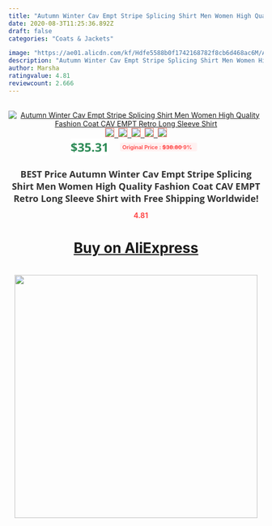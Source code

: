 ```yaml
---
title: "Autumn Winter Cav Empt Stripe Splicing Shirt Men Women High Quality Fashion Coat CAV EMPT Retro Long Sleeve Shirt"
date: 2020-08-3T11:25:36.892Z
draft: false
categories: "Coats & Jackets"

image: "https://ae01.alicdn.com/kf/Hdfe5588b0f1742168782f8cb6d468ac6M/Autumn-Winter-Cav-Empt-Stripe-Splicing-Shirt-Men-Women-High-Quality-Fashion-Coat-CAV-EMPT-Retro.jpg"
description: "Autumn Winter Cav Empt Stripe Splicing Shirt Men Women High Quality Fashion Coat CAV EMPT Retro Long Sleeve Shirt"
author: Marsha
ratingvalue: 4.81
reviewcount: 2.666
---
```

<br>
<div style="text-align: center;">
<a href="https://s.click.aliexpress.com/e/_AnNeY5" target="_blank" rel="nofollow noopener noreferrer"><img alt="Autumn Winter Cav Empt Stripe Splicing Shirt Men Women High Quality Fashion Coat CAV EMPT Retro Long Sleeve Shirt" class="magnifier-image" src="https://ae01.alicdn.com/kf/Hdfe5588b0f1742168782f8cb6d468ac6M/Autumn-Winter-Cav-Empt-Stripe-Splicing-Shirt-Men-Women-High-Quality-Fashion-Coat-CAV-EMPT-Retro.jpg_640x640.jpg">
<br>
<img style="border:1px solid salmon" src="https://ae01.alicdn.com/kf/Hdfe5588b0f1742168782f8cb6d468ac6M/Autumn-Winter-Cav-Empt-Stripe-Splicing-Shirt-Men-Women-High-Quality-Fashion-Coat-CAV-EMPT-Retro.jpg_120x120.jpg">&nbsp;&nbsp;<img style="border:1px solid salmon" src="https://ae01.alicdn.com/kf/H4c8fdc08db014e87877228966c9d379bF/Autumn-Winter-Cav-Empt-Stripe-Splicing-Shirt-Men-Women-High-Quality-Fashion-Coat-CAV-EMPT-Retro.jpg_120x120.jpg">&nbsp;&nbsp;<img style="border:1px solid salmon" src="https://ae01.alicdn.com/kf/Hf351ad97ceca4c2a94653bd21230b824Q/Autumn-Winter-Cav-Empt-Stripe-Splicing-Shirt-Men-Women-High-Quality-Fashion-Coat-CAV-EMPT-Retro.jpg_120x120.jpg">&nbsp;&nbsp;<img style="border:1px solid salmon" src="_120x120.jpg">&nbsp;&nbsp;<img style="border:1px solid salmon" src="https://ae01.alicdn.com/kf/H363a3bb82ccf4bd7ad66fc715bfb2ea9S/Autumn-Winter-Cav-Empt-Stripe-Splicing-Shirt-Men-Women-High-Quality-Fashion-Coat-CAV-EMPT-Retro.jpg_120x120.jpg"></a></div><br0>
<div style="text-align: center;"><span style="background-color: white; border: 0px; box-sizing: border-box; color: seagreen; display: inline-block; font-family: &quot;open sans&quot; , &quot;arial&quot; , &quot;helvetica&quot; , sans-serif , &quot;heiti&quot;; font-size: 24px; font-stretch: inherit; font-weight: 700; line-height: inherit; margin: 0px 10px 0px 0px; padding: 0px; vertical-align: middle;">$35.31 </span>
<span style="background: rgb(255 , 241 , 241); border-radius: 3px; border: 0px; box-sizing: border-box; color: #ff4747; display: inline-block; font-family: inherit; font-size: 12px; font-stretch: inherit; font-style: inherit; font-variant: inherit; font-weight: 600; line-height: inherit; margin: 0px; padding: 2px 5px; transform: scale(0.9); vertical-align: middle;">Original Price : <b style="text-decoration: line-through;">$38.80 </b> 9%&nbsp;&nbsp;</span></div>
<h1 style="color: #333333; display: inline-block; font-family: &quot;open sans&quot; , &quot;arial&quot; , &quot;helvetica&quot; , sans-serif , &quot;heiti&quot;; font-size: 18px; font-stretch: inherit; font-weight: 700; text-align: center;">BEST Price Autumn Winter Cav Empt Stripe Splicing Shirt Men Women High Quality Fashion Coat CAV EMPT Retro Long Sleeve Shirt with Free Shipping Worldwide!</h1>
<div style="color: #ff4747; text-align: center;">
<img src="https://4.bp.blogspot.com/-M0ZcTcb-5uY/XleCXlxnR4I/AAAAAAAAAEc/OrjgMkXV1oMQFaCRZj5HQwOCBcu3w1FegCPcBGAYYCw/s1600/star.png" style="height: 15px;">&nbsp;<b>4.81</b></div>
<div class="button_cont" align="center"><a class="buynow_a" href="https://s.click.aliexpress.com/e/_AnNeY5" target="_blank" rel="nofollow noopener noreferrer"><H1>Buy on AliExpress</H1></a></div><br>
<div class="separator" style="clear: both; text-align: center;">
<img src="https://lh3.googleusercontent.com/-pTy5HemUv9M/XlePHvY0dAI/AAAAAAAAAE4/0nX5iRUoIWY8eMW9Dpxeirr157OZliDIgCLcBGAsYHQ/s1600/badge.gif" width="480">
</div>
